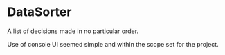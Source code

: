# DataSorter
A list of decisions made in no particular order.

Use of console UI seemed simple and within the scope set for the project.
